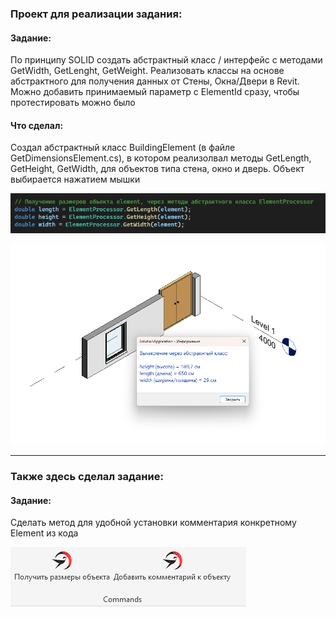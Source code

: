 ﻿### Проект для реализации задания:

#### Задание:
По принципу SOLID создать абстрактный класс / интерфейс с методами GetWidth, GetLenght, GetWeight. 
Реализовать классы на основе абстрактного для получения данных от Стены, Окна/Двери в Revit. 
Можно добавить принимаемый параметр с ElementId сразу, чтобы протестировать можно было

#### Что сделал:

Создал абстрактный класс BuildingElement (в файле GetDimensionsElement.cs), в котором реализолвал методы GetLength, GetHeight, GetWidth, для объектов типа стена, окно и дверь. Объект выбирается нажатием мышки

![](pic1.png)

![](pic2.png)

---

### Также здесь сделал задание:

#### Задание:

Сделать метод для удобной установки комментария конкретному Element из кода

![](pic3.png)
